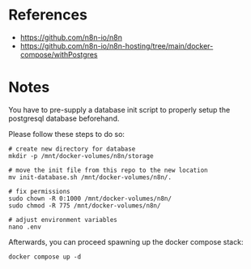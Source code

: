 # References

- https://github.com/n8n-io/n8n
- https://github.com/n8n-io/n8n-hosting/tree/main/docker-compose/withPostgres

# Notes

You have to pre-supply a database init script to properly setup the postgresql database beforehand.

Please follow these steps to do so:

````
# create new directory for database
mkdir -p /mnt/docker-volumes/n8n/storage

# move the init file from this repo to the new location
mv init-database.sh /mnt/docker-volumes/n8n/.

# fix permissions
sudo chown -R 0:1000 /mnt/docker-volumes/n8n/
sudo chmod -R 775 /mnt/docker-volumes/n8n/

# adjust environment variables
nano .env
````

Afterwards, you can proceed spawning up the docker compose stack:

````
docker compose up -d
````
